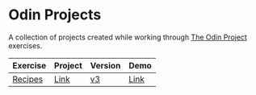# Odin Projects

A collection of projects created while working through [The Odin Project](https://www.theodinproject.com/) exercises.

|Exercise|Project|Version|Demo|
|-|-|-|-|
|[Recipes](https://www.theodinproject.com/lessons/foundations-recipes)|[Link](https://github.com/kdvh/odin-projects/tree/main/001-recipes)|[v3](https://github.com/kdvh/odin-projects/tree/main/001-recipes/versions/v3.jpg)|[Link](https://kdvh.github.io/odin-projects/001-recipes/)|
